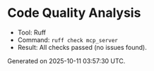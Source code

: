 # Code Quality Analysis

- Tool: Ruff
- Command: `ruff check mcp_server`
- Result: All checks passed (no issues found).

Generated on 2025-10-11 03:57:30 UTC.
